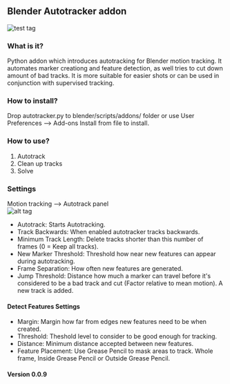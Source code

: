 ## Blender Autotracker addon
![test tag](https://github.com/miikapuustinen/blender_autotracker/blob/master/images/autotracker_screenshot.jpg)
### What is it?
Python addon which introduces autotracking for Blender motion tracking. It automates marker creationg and feature detection, as well tries to cut down amount of bad tracks. It is more suitable for easier shots or can be used in conjunction with supervised tracking.

### How to install?
Drop autotracker.py to blender/scripts/addons/ folder or use User Preferences --> Add-ons Install from file to install.

### How to use?
1. Autotrack
2. Clean up tracks
3. Solve

### Settings
Motion tracking --> Autotrack panel  
![alt tag](https://github.com/miikapuustinen/blender_autotracker/blob/master/images/autotracker_interface.jpg)
* Autotrack: Starts Autotracking.
* Track Backwards: When enabled autotracker tracks backwards.
* Minimum Track Length: Delete tracks shorter than this number of frames (0 = Keep all tracks).
* New Marker Threshold: Threshold how near new features can appear during autotracking.
* Frame Separation: How often new features are generated.
* Jump Threshold: Distance how much a marker can travel before it's considered to be a bad track and cut (Factor relative to mean motion). A new track is added.

#### Detect Features Settings
* Margin: Margin how far from edges new features need to be when created.
* Threshold: Theshold level to consider to be good enough for tracking.
* Distance: Minimum distance accepted between new features.
* Feature Placement: Use Grease Pencil to mask areas to track. Whole frame, Inside Grease Pencil or Outside Grease Pencil.

#### Version 0.0.9
